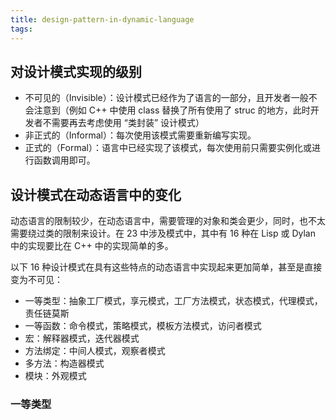 ```yaml
---
title: design-pattern-in-dynamic-language
tags:
---
```


## 对设计模式实现的级别

- 不可见的（Invisible）：设计模式已经作为了语言的一部分，且开发者一般不会注意到（例如 C++ 中使用 class 替换了所有使用了 struc 的地方，此时开发者不需要再去考虑使用 “类封装” 设计模式）
- 非正式的（Informal）：每次使用该模式需要重新编写实现。
- 正式的（Formal）：语言中已经实现了该模式，每次使用前只需要实例化或进行函数调用即可。

## 设计模式在动态语言中的变化

动态语言的限制较少，在动态语言中，需要管理的对象和类会更少，同时，也不太需要绕过类的限制来设计。在 23 中涉及模式中，其中有 16 种在 Lisp 或 Dylan 中的实现要比在 C++ 中的实现简单的多。

以下 16 种设计模式在具有这些特点的动态语言中实现起来更加简单，甚至是直接变为不可见：

- 一等类型：抽象工厂模式，享元模式，工厂方法模式，状态模式，代理模式，责任链莫斯
- 一等函数：命令模式，策略模式，模板方法模式，访问者模式
- 宏：解释器模式，迭代器模式
- 方法绑定：中间人模式，观察者模式
- 多方法：构造器模式
- 模块：外观模式

### 一等类型